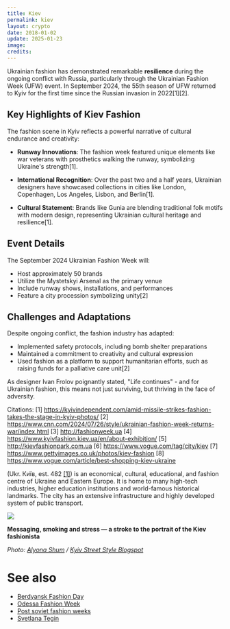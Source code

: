 ```yaml
---
title: Kiev
permalink: kiev
layout: crypto
date: 2018-01-02
update: 2025-01-23
image:
credits:
---
```


Ukrainian fashion has demonstrated remarkable **resilience** during the ongoing conflict with Russia, particularly through the Ukrainian Fashion Week (UFW) event. In September 2024, the 55th season of UFW returned to Kyiv for the first time since the Russian invasion in 2022[1][2].

## Key Highlights of Kiev Fashion

The fashion scene in Kyiv reflects a powerful narrative of cultural endurance and creativity:

- **Runway Innovations**: The fashion week featured unique elements like war veterans with prosthetics walking the runway, symbolizing Ukraine's strength[1].

- **International Recognition**: Over the past two and a half years, Ukrainian designers have showcased collections in cities like London, Copenhagen, Los Angeles, Lisbon, and Berlin[1].

- **Cultural Statement**: Brands like Gunia are blending traditional folk motifs with modern design, representing Ukrainian cultural heritage and resilience[1].

## Event Details

The September 2024 Ukrainian Fashion Week will:
- Host approximately 50 brands
- Utilize the Mystetskyi Arsenal as the primary venue
- Include runway shows, installations, and performances
- Feature a city procession symbolizing unity[2]

## Challenges and Adaptations

Despite ongoing conflict, the fashion industry has adapted:
- Implemented safety protocols, including bomb shelter preparations
- Maintained a commitment to creativity and cultural expression
- Used fashion as a platform to support humanitarian efforts, such as raising funds for a palliative care unit[2]

As designer Ivan Frolov poignantly stated, "Life continues" - and for Ukrainian fashion, this means not just surviving, but thriving in the face of adversity.

Citations:
[1] https://kyivindependent.com/amid-missile-strikes-fashion-takes-the-stage-in-kyiv-photos/
[2] https://www.cnn.com/2024/07/26/style/ukrainian-fashion-week-returns-war/index.html
[3] http://fashionweek.ua
[4] https://www.kyivfashion.kiev.ua/en/about-exhibition/
[5] http://kievfashionpark.com.ua
[6] https://www.vogue.com/tag/city/kiev
[7] https://www.gettyimages.co.uk/photos/kiev-fashion
[8] https://www.vogue.com/article/best-shopping-kiev-ukraine

(Ukr. Київ, est. 482 <span id="a1">[\[1\]](#f1)</span>) is an economical, cultural, educational, and fashion centre of Ukraine and Eastern Europe. It is home to many high-tech industries, higher education institutions and world-famous historical landmarks. The city has an extensive infrastructure and highly developed system of public transport.

![](https://2.bp.blogspot.com/-h-2t-2Z6Phk/WACak7IeAnI/AAAAAAAAF4Q/N3Dhj6FbEywugFFu6wjx8XQVTfIThbYfwCLcB/s1600/005.jpg)

**Messaging, smoking and stress — a stroke to the portrait of the Kiev fashionista**

*Photo: [Alyona Shum](shum-alyona) / [Kyiv Street Style Blogspot](http://kyivstreetstyle.blogspot.com/)*

# See also

+ [Berdyansk Fashion Day](berdyansk-fashion-day)
+ [Odessa Fashion Week](odessa-fashion-week)
+ [Post soviet fashion weeks](post-soviet-fashion-weeks)
+ [Svetlana Tegin](tegin-svetlana)
